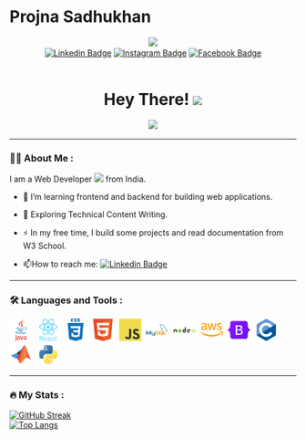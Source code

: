 # Projna Sadhukhan

<div id="header" align="center">
  <div>
    <img src="https://media.giphy.com/media/zW0ov1AuIf7XiLOu9z/giphy.gif" width="200" />
  </div>
  <div id="badges">
    <a href="https://www.linkedin.com/in/projna-sadhukhan/"><img src="https://img.shields.io/badge/LinkedIn-blue?logo=linkedIn&logoColor=white&style=for-the-badge" alt="Linkedin Badge" /></a>
    <a href="https://www.instagram.com/p_r_o_j_n_a/"><img src="https://img.shields.io/badge/Instagram-purple?logo=instagram&logoColor=white&style=for-the-badge" alt="Instagram Badge" /></a>
    <a href="https://www.facebook.com/projna.sadhakhan"><img src="https://img.shields.io/badge/Facebook-blue?logo=facebook&logoColor=white&style=for-the-badge" alt="Facebook Badge" /></a>
  </div>
  <img src="https://komarev.com/ghpvc/?username=ProjnaSadhukhan&style=flat-square&color=red" alt="" />
  <h1>
    Hey There!
    <img src="https://media.giphy.com/media/PUE7NHFFQ0j6rkFZgV/giphy.gif" width="50px" />
  </h1>
</div>

<div align="center">
  <img src="https://media.giphy.com/media/v1.Y2lkPTc5MGI3NjExbmVxanlpcDJvNHhudW5xcXF3bTl4dDNiZXZidnNzanF2dGg1dW5yZSZlcD12MV9pbnRlcm5hbF9naWZfYnlfaWQmY3Q9Zw/dWesBcTLavkZuG35MI/giphy.gif">
</div>

---

### :woman_technologist: About Me :

I am a Web Developer <img src="https://media.giphy.com/media/WUlplcMpOCEmTGBtBW/giphy.gif" width="30"> from India.
- :telescope: I’m learning frontend and backend for building web applications.

- :seedling: Exploring Technical Content Writing.

- :zap: In my free time, I build some projects and read documentation from W3 School.

- :mailbox:How to reach me: [![Linkedin Badge](https://img.shields.io/badge/-Projna_Sadhukhan-blue?style=flat&logo=Linkedin&logoColor=white)](https://www.linkedin.com/in/projna-sadhukhan/)


---

### :hammer_and_wrench: Languages and Tools :

<div>
  <img src="https://github.com/devicons/devicon/blob/master/icons/java/java-original-wordmark.svg" title="Java" alt="Java" width="40" height="40"/>&nbsp;
  <img src="https://github.com/devicons/devicon/blob/master/icons/react/react-original-wordmark.svg" title="React" alt="React" width="40" height="40"/>&nbsp;
  <img src="https://github.com/devicons/devicon/blob/master/icons/css3/css3-plain-wordmark.svg"  title="CSS3" alt="CSS" width="40" height="40"/>&nbsp;
  <img src="https://github.com/devicons/devicon/blob/master/icons/html5/html5-original.svg" title="HTML5" alt="HTML" width="40" height="40"/>&nbsp;
  <img src="https://github.com/devicons/devicon/blob/master/icons/javascript/javascript-original.svg" title="JavaScript" alt="JavaScript" width="40" height="40"/>&nbsp;
  <img src="https://github.com/devicons/devicon/blob/master/icons/mysql/mysql-original-wordmark.svg" title="MySQL"  alt="MySQL" width="40" height="40"/>&nbsp;
  <img src="https://github.com/devicons/devicon/blob/master/icons/nodejs/nodejs-original-wordmark.svg" title="NodeJS" alt="NodeJS" width="40" height="40"/>&nbsp;
  <img src="https://github.com/devicons/devicon/blob/master/icons/amazonwebservices/amazonwebservices-plain-wordmark.svg" title="AWS" alt="AWS" width="40" height="40"/>&nbsp;
  <img src="https://github.com/devicons/devicon/blob/master/icons/bootstrap/bootstrap-original.svg" title="Bootstrap" alt="Bootstrap" width="40" height="40"/>&nbsp;
  <img src="https://github.com/devicons/devicon/blob/master/icons/c/c-original.svg" title="C" alt="C" width="40" height="40"/>&nbsp;
  <img src="https://github.com/devicons/devicon/blob/master/icons/matlab/matlab-original.svg" title="Matlab" alt="Matlab" width="40" height="40"/>&nbsp;
  <img src="https://github.com/devicons/devicon/blob/master/icons/python/python-original.svg" title="Python" alt="Python" width="40" height="40"/>
</div>

---

### :fire: My Stats :

[![GitHub Streak](http://github-readme-streak-stats.herokuapp.com?user=ProjnaSadhukhan&theme=dark&background=000000)](https://git.io/streak-stats)
<br />
[![Top Langs](https://github-readme-stats.vercel.app/api/top-langs/?username=ProjnaSadhukhan&theme=vision-friendly-dark)](https://github.com/anuraghazra/github-readme-stats)
